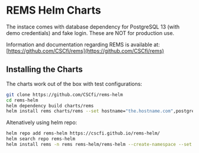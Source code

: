 # REMS Helm Charts

The instace comes with database dependency for PostgreSQL 13 (with demo credentials) and fake login. 
These are NOT for production use. 

Information and documentation regarding REMS is available at: [https://github.com/CSCfi/rems](https://github.com/CSCfi/rems)

## Installing the Charts

The charts work out of the box with test configurations:
```bash
git clone https://github.com/CSCfi/rems-helm
cd rems-helm
helm dependency build charts/rems
helm install rems charts/rems --set hostname="the.hostname.com",postgresql.auth.username="theuser",postgresql.auth.password="thepass"
```

Altenatively using helm repo:
```bash
helm repo add rems-helm https://cscfi.github.io/rems-helm/
helm search repo rems-helm
helm install rems -n rems rems-helm/rems-helm --create-namespace --set hostname="the.hostname.com",postgresql.auth.username="theuser",postgresql.auth.password="thepass"
```
